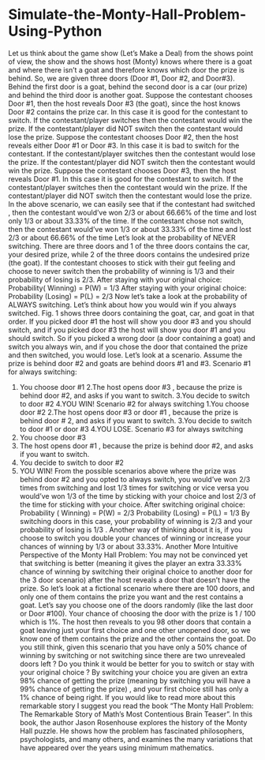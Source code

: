 # Simulate-the-Monty-Hall-Problem-Using-Python
Let us think about the game show (Let’s Make a Deal) from the shows point of view, the show and the shows host (Monty) knows where there is a goat and where there isn’t a goat and therefore knows which door the prize is behind. So, we are given three doors (Door #1, Door #2, and Door#3). Behind the first door is a goat, behind the second door is a car (our prize) and behind the third door is another goat.
Suppose the contestant chooses Door #1, then the host reveals Door #3 (the goat), since the host knows Door #2 contains the prize car. In this case it is good for the contestant to switch. If the contestant/player switches then the contestant would win the prize. If the contestant/player did NOT switch then the contestant would lose the prize.
Suppose the contestant chooses Door #2, then the host reveals either Door #1 or Door #3. In this case it is bad to switch for the contestant. If the contestant/player switches then the contestant would lose the prize. If the contestant/player did NOT switch then the contestant would win the prize.
Suppose the contestant chooses Door #3, then the host reveals Door #1. In this case it is good for the contestant to switch. If the contestant/player switches then the contestant would win the prize. If the contestant/player did NOT switch then the contestant would lose the prize.
In the above scenario, we can easily see that if the contestant had switched , then the contestant would’ve won 2/3 or about 66.66% of the time and lost only 1/3 or about 33.33% of the time. If the contestant chose not switch, then the contestant would’ve won 1/3 or about 33.33% of the time and lost 2/3 or about 66.66% of the time
Let’s look at the probability of NEVER switching. There are three doors and 1 of the three doors contains the car, your desired prize, while 2 of the three doors contains the undesired prize (the goat). If the contestant chooses to stick with their gut feeling and choose to never switch then the probability of winning is 1/3 and their probability of losing is 2/3.
After staying with your original choice: Probability( Winning) = P(W) = 1/3
After staying with your original choice: Probability (Losing) = P(L) = 2/3
Now let’s take a look at the probability of ALWAYS switching. Let’s think about how you would win if you always switched. Fig. 1 shows three doors containing the goat, car, and goat in that order. If you picked door #1 the host will show you door #3 and you should switch, and if you picked door #3 the host will show you door #1 and you should switch. So if you picked a wrong door (a door containing a goat) and switch you always win, and if you chose the door that contained the prize and then switched, you would lose.
Let’s look at a scenario. Assume the prize is behind door #2 and goats are behind doors #1 and #3.
Scenario #1 for always switching:
1. You choose door #1
2.The host opens door #3 , because the prize is behind door #2, and asks if you want to switch.
3.You decide to switch to door #2
4.YOU WIN!
Scenario #2 for always switching
1.You choose door #2
2.The host opens door #3 or door #1 , because the prize is behind door # 2, and asks if you want to switch.
3.You decide to switch to door #1 or door #3
4.YOU LOSE.
Scenario #3 for always switching
1. You choose door #3
2. The host opens door #1 , because the prize is behind door #2, and asks if you want to switch.
3. You decide to switch to door #2
4. YOU WIN!
From the possible scenarios above where the prize was behind door #2 and you opted to always switch, you would’ve won 2/3 times from switching and lost 1/3 times for switching or vice versa you would’ve won 1/3 of the time by sticking with your choice and lost 2/3 of the time for sticking with your choice.
After switching original choice: Probability ( Winning) = P(W) = 2/3
Probability (Losing) = P(L) = 1/3
By switching doors in this case, your probability of winning is 2/3 and your probability of losing is 1/3 . Another way of thinking about it is, if you choose to switch you double your chances of winning or increase your chances of winning by 1/3 or about 33.33%.
Another More Intuitive Perspective of the Monty Hall Problem:
You may not be convinced yet that switching is better (meaning it gives the player an extra 33.33% chance of winning by switching their original choice to another door for the 3 door scenario) after the host reveals a door that doesn’t have the prize.
So let’s look at a fictional scenario where there are 100 doors, and only one of them contains the prize you want and the rest contains a goat. Let’s say you choose one of the doors randomly (like the last door or Door #100). Your chance of choosing the door with the prize is 1 / 100 which is 1%. The host then reveals to you 98 other doors that contain a goat leaving just your first choice and one other unopened door, so we know one of them contains the prize and the other contains the goat.
Do you still think, given this scenario that you have only a 50% chance of winning by switching or not switching since there are two unrevealed doors left ? Do you think it would be better for you to switch or stay with your original choice ?
By switching your choice you are given an extra 98% chance of getting the prize (meaning by switching you will have a 99% chance of getting the prize) , and your first choice still has only a 1% chance of being right.
If you would like to read more about this remarkable story I suggest you read the book “The Monty Hall Problem: The Remarkable Story of Math’s Most Contentious Brain Teaser”. In this book, the author Jason Rosenhouse explores the history of the Monty Hall puzzle. He shows how the problem has fascinated philosophers, psychologists, and many others, and examines the many variations that have appeared over the years using minimum mathematics.
